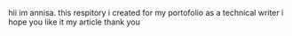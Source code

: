 hii im annisa.
this respitory i created for my portofolio as a technical writer
i hope you like it my article 
thank you 
